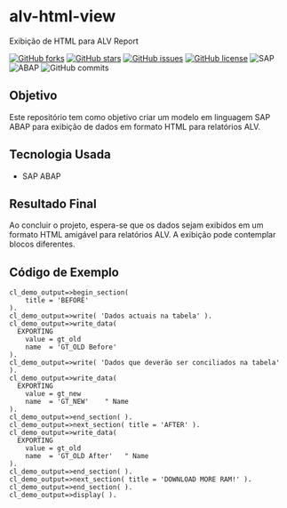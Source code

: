 # alv-html-view
Exibição de HTML para ALV Report

[![GitHub forks](https://img.shields.io/github/forks/edmilson-nascimento/alv-html-view?style=social)](https://github.com/edmilson-nascimento/alv-html-view/network/members)
[![GitHub stars](https://img.shields.io/github/stars/edmilson-nascimento/alv-html-view?style=social)](https://github.com/edmilson-nascimento/alv-html-view/stargazers)
[![GitHub issues](https://img.shields.io/github/issues/edmilson-nascimento/alv-html-view)](https://github.com/edmilson-nascimento/alv-html-view/issues)
[![GitHub license](https://img.shields.io/github/license/edmilson-nascimento/alv-html-view)](https://github.com/edmilson-nascimento/alv-html-view/blob/main/LICENSE)
![SAP](https://img.shields.io/badge/SAP-000000?style=flat&logo=sap&logoColor=white)
![ABAP](https://img.shields.io/badge/ABAP-0A9EDC?style=flat&logo=sap&logoColor=white)
![GitHub commits](https://img.shields.io/github/commit-activity/m/edmilson-nascimento/alv-html-view)

## Objetivo
Este repositório tem como objetivo criar um modelo em linguagem SAP ABAP para exibição de dados em formato HTML para relatórios ALV.

## Tecnologia Usada
- SAP ABAP

## Resultado Final
Ao concluir o projeto, espera-se que os dados sejam exibidos em um formato HTML amigável para relatórios ALV. A exibição pode contemplar blocos diferentes.

## Código de Exemplo
```abap
cl_demo_output=>begin_section(
    title = 'BEFORE'
).
cl_demo_output=>write( 'Dados actuais na tabela' ).
cl_demo_output=>write_data(
  EXPORTING
    value = gt_old
    name  = 'GT_OLD Before'
).
cl_demo_output=>write( 'Dados que deverão ser conciliados na tabela' ).
cl_demo_output=>write_data(
  EXPORTING
    value = gt_new
    name  = 'GT_NEW'    " Name
).
cl_demo_output=>end_section( ).
cl_demo_output=>next_section( title = 'AFTER' ).
cl_demo_output=>write_data(
  EXPORTING
    value = gt_old
    name  = 'GT_OLD After'   " Name
).
cl_demo_output=>end_section( ).
cl_demo_output=>next_section( title = 'DOWNLOAD MORE RAM!' ).
cl_demo_output=>end_section( ).
cl_demo_output=>display( ).